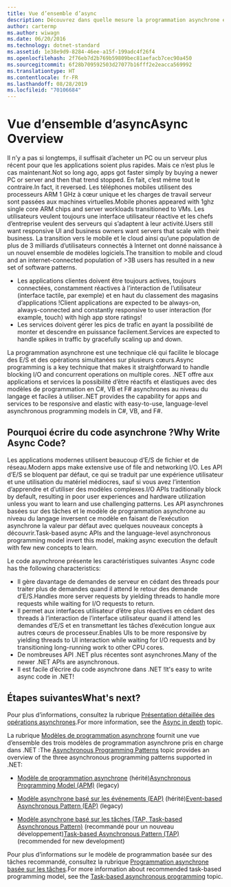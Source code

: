 ```yaml
---
title: Vue d’ensemble d’async
description: Découvrez dans quelle mesure la programmation asynchrone est une technique clé qui facilite le blocage des E/S et des opérations simultanées sur plusieurs cœurs.
author: cartermp
ms.author: wiwagn
ms.date: 06/20/2016
ms.technology: dotnet-standard
ms.assetid: 1e38e9d9-8284-46ee-a15f-199adc4f26f4
ms.openlocfilehash: 2f76eb7d2b769b59809bec81aefacb7cec90a450
ms.sourcegitcommit: 6f28b709592503d27077b16fff2e2eacca569992
ms.translationtype: HT
ms.contentlocale: fr-FR
ms.lasthandoff: 08/28/2019
ms.locfileid: "70106684"
---
```

# <a name="async-overview"></a><span data-ttu-id="a4085-103">Vue d’ensemble d’async</span><span class="sxs-lookup"><span data-stu-id="a4085-103">Async Overview</span></span>

<span data-ttu-id="a4085-104">Il n’y a pas si longtemps, il suffisait d’acheter un PC ou un serveur plus récent pour que les applications soient plus rapides. Mais ce n’est plus le cas maintenant.</span><span class="sxs-lookup"><span data-stu-id="a4085-104">Not so long ago, apps got faster simply by buying a newer PC or server and then that trend stopped.</span></span> <span data-ttu-id="a4085-105">En fait, c’est même tout le contraire.</span><span class="sxs-lookup"><span data-stu-id="a4085-105">In fact, it reversed.</span></span> <span data-ttu-id="a4085-106">Les téléphones mobiles utilisent des processeurs ARM 1 GHz à cœur unique et les charges de travail serveur sont passées aux machines virtuelles.</span><span class="sxs-lookup"><span data-stu-id="a4085-106">Mobile phones appeared with 1ghz single core ARM chips and server workloads transitioned to VMs.</span></span> <span data-ttu-id="a4085-107">Les utilisateurs veulent toujours une interface utilisateur réactive et les chefs d’entreprise veulent des serveurs qui s’adaptent à leur activité.</span><span class="sxs-lookup"><span data-stu-id="a4085-107">Users still want responsive UI and business owners want servers that scale with their business.</span></span> <span data-ttu-id="a4085-108">La transition vers le mobile et le cloud ainsi qu’une population de plus de 3 milliards d’utilisateurs connectés à Internet ont donné naissance à un nouvel ensemble de modèles logiciels.</span><span class="sxs-lookup"><span data-stu-id="a4085-108">The transition to mobile and cloud and an internet-connected population of >3B users has resulted in a new set of software patterns.</span></span> 

- <span data-ttu-id="a4085-109">Les applications clientes doivent être toujours actives, toujours connectées, constamment réactives à l’interaction de l’utilisateur (interface tactile, par exemple) et en haut du classement des magasins d’applications !</span><span class="sxs-lookup"><span data-stu-id="a4085-109">Client applications are expected to be always-on, always-connected and constantly responsive to user interaction (for example, touch) with high app store ratings!</span></span>
- <span data-ttu-id="a4085-110">Les services doivent gérer les pics de trafic en ayant la possibilité de monter et descendre en puissance facilement.</span><span class="sxs-lookup"><span data-stu-id="a4085-110">Services are expected to handle spikes in traffic by gracefully scaling up and down.</span></span> 

<span data-ttu-id="a4085-111">La programmation asynchrone est une technique clé qui facilite le blocage des E/S et des opérations simultanées sur plusieurs cœurs.</span><span class="sxs-lookup"><span data-stu-id="a4085-111">Async programming is a key technique that makes it straightforward to handle blocking I/O and concurrent operations on multiple cores.</span></span> <span data-ttu-id="a4085-112">.NET offre aux applications et services la possibilité d’être réactifs et élastiques avec des modèles de programmation en C#, VB et F# asynchrones au niveau du langage et faciles à utiliser.</span><span class="sxs-lookup"><span data-stu-id="a4085-112">.NET provides the capability for apps and services to be responsive and elastic with easy-to-use, language-level asynchronous programming models in C#, VB, and F#.</span></span>

## <a name="why-write-async-code"></a><span data-ttu-id="a4085-113">Pourquoi écrire du code asynchrone ?</span><span class="sxs-lookup"><span data-stu-id="a4085-113">Why Write Async Code?</span></span>

<span data-ttu-id="a4085-114">Les applications modernes utilisent beaucoup d’E/S de fichier et de réseau.</span><span class="sxs-lookup"><span data-stu-id="a4085-114">Modern apps make extensive use of file and networking I/O.</span></span> <span data-ttu-id="a4085-115">Les API d’E/S se bloquent par défaut, ce qui se traduit par une expérience utilisateur et une utilisation du matériel médiocres, sauf si vous avez l’intention d’apprendre et d’utiliser des modèles complexes.</span><span class="sxs-lookup"><span data-stu-id="a4085-115">I/O APIs traditionally block by default, resulting in poor user experiences and hardware utilization unless you want to learn and use challenging patterns.</span></span> <span data-ttu-id="a4085-116">Les API asynchrones basées sur des tâches et le modèle de programmation asynchrone au niveau du langage inversent ce modèle en faisant de l’exécution asynchrone la valeur par défaut avec quelques nouveaux concepts à découvrir.</span><span class="sxs-lookup"><span data-stu-id="a4085-116">Task-based async APIs and the language-level asynchronous programming model invert this model, making async execution the default with few new concepts to learn.</span></span>

<span data-ttu-id="a4085-117">Le code asynchrone présente les caractéristiques suivantes :</span><span class="sxs-lookup"><span data-stu-id="a4085-117">Async code has the following characteristics:</span></span>

- <span data-ttu-id="a4085-118">Il gère davantage de demandes de serveur en cédant des threads pour traiter plus de demandes quand il attend le retour des demande d’E/S.</span><span class="sxs-lookup"><span data-stu-id="a4085-118">Handles more server requests by yielding threads to handle more requests while waiting for I/O requests to return.</span></span>
- <span data-ttu-id="a4085-119">Il permet aux interfaces utilisateur d’être plus réactives en cédant des threads à l’interaction de l’interface utilisateur quand il attend les demandes d’E/S et en transmettant les tâches d’exécution longue aux autres cœurs de processeur.</span><span class="sxs-lookup"><span data-stu-id="a4085-119">Enables UIs to be more responsive by yielding threads to UI interaction while waiting for I/O requests and by transitioning long-running work to other CPU cores.</span></span>
- <span data-ttu-id="a4085-120">De nombreuses API .NET plus récentes sont asynchrones.</span><span class="sxs-lookup"><span data-stu-id="a4085-120">Many of the newer .NET APIs are asynchronous.</span></span>
- <span data-ttu-id="a4085-121">Il est facile d’écrire du code asynchrone dans .NET !</span><span class="sxs-lookup"><span data-stu-id="a4085-121">It's easy to write async code in .NET!</span></span>

## <a name="whats-next"></a><span data-ttu-id="a4085-122">Étapes suivantes</span><span class="sxs-lookup"><span data-stu-id="a4085-122">What's next?</span></span>

<span data-ttu-id="a4085-123">Pour plus d’informations, consultez la rubrique [Présentation détaillée des opérations asynchrones](async-in-depth.md).</span><span class="sxs-lookup"><span data-stu-id="a4085-123">For more information, see the [Async in depth](async-in-depth.md) topic.</span></span>

<span data-ttu-id="a4085-124">La rubrique [Modèles de programmation asynchrone](asynchronous-programming-patterns/index.md) fournit une vue d’ensemble des trois modèles de programmation asynchrone pris en charge dans .NET :</span><span class="sxs-lookup"><span data-stu-id="a4085-124">The [Asynchronous Programming Patterns](asynchronous-programming-patterns/index.md) topic provides an overview of the three asynchronous programming patterns supported in .NET:</span></span>  
  
- <span data-ttu-id="a4085-125">[Modèle de programmation asynchrone](asynchronous-programming-patterns/asynchronous-programming-model-apm.md) (hérité)</span><span class="sxs-lookup"><span data-stu-id="a4085-125">[Asynchronous Programming Model (APM)](asynchronous-programming-patterns/asynchronous-programming-model-apm.md) (legacy)</span></span>  
  
- <span data-ttu-id="a4085-126">[Modèle asynchrone basé sur les événements (EAP)](asynchronous-programming-patterns/event-based-asynchronous-pattern-eap.md) (hérité)</span><span class="sxs-lookup"><span data-stu-id="a4085-126">[Event-based Asynchronous Pattern (EAP)](asynchronous-programming-patterns/event-based-asynchronous-pattern-eap.md) (legacy)</span></span>  
  
- <span data-ttu-id="a4085-127">[Modèle asynchrone basé sur les tâches (TAP, Task-based Asynchronous Pattern)](asynchronous-programming-patterns/task-based-asynchronous-pattern-tap.md) (recommandé pour un nouveau développement)</span><span class="sxs-lookup"><span data-stu-id="a4085-127">[Task-based Asynchronous Pattern (TAP)](asynchronous-programming-patterns/task-based-asynchronous-pattern-tap.md) (recommended for new development)</span></span>  

<span data-ttu-id="a4085-128">Pour plus d’informations sur le modèle de programmation basée sur des tâches recommandé, consultez la rubrique [Programmation asynchrone basée sur les tâches](parallel-programming/task-based-asynchronous-programming.md).</span><span class="sxs-lookup"><span data-stu-id="a4085-128">For more information about recommended task-based programming model, see the [Task-based asynchronous programming](parallel-programming/task-based-asynchronous-programming.md) topic.</span></span>
